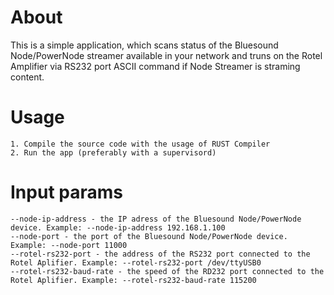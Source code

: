 # About
This is a simple application, which scans status of the Bluesound Node/PowerNode streamer available in your network and truns on the Rotel Amplifier via RS232 port ASCII command if Node Streamer is straming content.

# Usage
    1. Compile the source code with the usage of RUST Compiler
    2. Run the app (preferably with a supervisord)

# Input params
    --node-ip-address - the IP adress of the Bluesound Node/PowerNode device. Example: --node-ip-address 192.168.1.100
    --node-port - the port of the Bluesound Node/PowerNode device. Example: --node-port 11000
    --rotel-rs232-port - the address of the RS232 port connected to the Rotel Aplifier. Example: --rotel-rs232-port /dev/ttyUSB0
    --rotel-rs232-baud-rate - the speed of the RD232 port connected to the Rotel Aplifier. Example: --rotel-rs232-baud-rate 115200